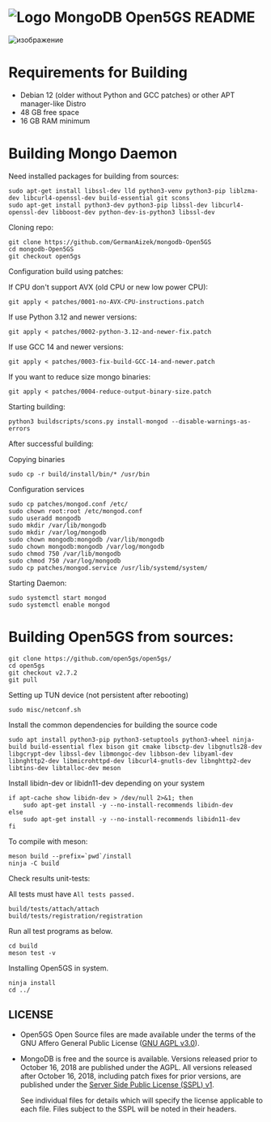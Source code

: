 # ![Logo](docs/leaf.svg) MongoDB Open5GS README

![изображение](https://github.com/user-attachments/assets/cd2cffd2-2161-4aa1-a7d4-ae4116f7b9f8)

# Requirements for Building

- Debian 12 (older without Python and GCC patches) or other APT manager-like Distro
- 48 GB free space
- 16 GB RAM minimum

# Building Mongo Daemon

Need installed packages for building from sources:

```
sudo apt-get install libssl-dev lld python3-venv python3-pip liblzma-dev libcurl4-openssl-dev build-essential git scons
sudo apt-get install python3-dev python3-pip libssl-dev libcurl4-openssl-dev libboost-dev python-dev-is-python3 libssl-dev
```

Cloning repo:

```
git clone https://github.com/GermanAizek/mongodb-Open5GS
cd mongodb-Open5GS
git checkout open5gs
```

Configuration build using patches:

If CPU don't support AVX (old CPU or new low power CPU):

```
git apply < patches/0001-no-AVX-CPU-instructions.patch
```

If use Python 3.12 and newer versions:

```
git apply < patches/0002-python-3.12-and-newer-fix.patch
```

If use GCC 14 and newer versions:

```
git apply < patches/0003-fix-build-GCC-14-and-newer.patch
```

If you want to reduce size mongo binaries:

```
git apply < patches/0004-reduce-output-binary-size.patch
```

Starting building:

```
python3 buildscripts/scons.py install-mongod --disable-warnings-as-errors
```

After successful building:

Copying binaries

```
sudo cp -r build/install/bin/* /usr/bin
```

Configuration services

```
sudo cp patches/mongod.conf /etc/
sudo chown root:root /etc/mongod.conf
sudo useradd mongodb
sudo mkdir /var/lib/mongodb
sudo mkdir /var/log/mongodb
sudo chown mongodb:mongodb /var/lib/mongodb
sudo chown mongodb:mongodb /var/log/mongodb
sudo chmod 750 /var/lib/mongodb
sudo chmod 750 /var/log/mongodb
sudo cp patches/mongod.service /usr/lib/systemd/system/
```

Starting Daemon:

```
sudo systemctl start mongod
sudo systemctl enable mongod
```

# Building Open5GS from sources:

```
git clone https://github.com/open5gs/open5gs/
cd open5gs
git checkout v2.7.2
git pull
```

Setting up TUN device (not persistent after rebooting)

```
sudo misc/netconf.sh
```

Install the common dependencies for building the source code

```
sudo apt install python3-pip python3-setuptools python3-wheel ninja-build build-essential flex bison git cmake libsctp-dev libgnutls28-dev libgcrypt-dev libssl-dev libmongoc-dev libbson-dev libyaml-dev libnghttp2-dev libmicrohttpd-dev libcurl4-gnutls-dev libnghttp2-dev libtins-dev libtalloc-dev meson
```

Install libidn-dev or libidn11-dev depending on your system

```
if apt-cache show libidn-dev > /dev/null 2>&1; then
    sudo apt-get install -y --no-install-recommends libidn-dev
else
    sudo apt-get install -y --no-install-recommends libidn11-dev
fi
```

To compile with meson:

```
meson build --prefix=`pwd`/install
ninja -C build
```

Check results unit-tests:

All tests must have `All tests passed.`

```
build/tests/attach/attach
build/tests/registration/registration
```

Run all test programs as below.

```
cd build
meson test -v
```

Installing Open5GS in system.

```
ninja install
cd ../
```



## LICENSE


- Open5GS Open Source files are made available under the terms of the GNU Affero General Public License ([GNU AGPL v3.0](https://www.gnu.org/licenses/agpl-3.0.html)).

- MongoDB is free and the source is available. Versions released prior to
  October 16, 2018 are published under the AGPL. All versions released after
  October 16, 2018, including patch fixes for prior versions, are published
  under the [Server Side Public License (SSPL) v1](LICENSE-Community.txt).
  
  See individual files for details which will specify the license applicable
  to each file. Files subject to the SSPL will be noted in their headers.
